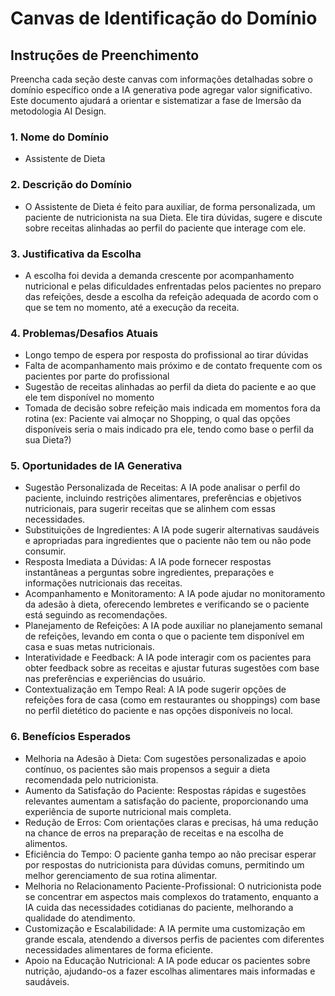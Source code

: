 # Canvas de Identificação do Domínio

## Instruções de Preenchimento

Preencha cada seção deste canvas com informações detalhadas sobre o domínio específico onde a IA generativa pode agregar valor significativo. Este documento ajudará a orientar e sistematizar a fase de Imersão da metodologia AI Design.

### 1. Nome do Domínio

- Assistente de Dieta

### 2. Descrição do Domínio

- O Assistente de Dieta é feito para auxiliar, de forma personalizada, um paciente de nutricionista na sua Dieta. Ele tira dúvidas, sugere e discute sobre receitas alinhadas ao perfil do paciente que interage com ele.

### 3. Justificativa da Escolha

- A escolha foi devida a demanda crescente por acompanhamento nutricional e pelas dificuldades enfrentadas pelos pacientes no preparo das refeições, desde a escolha da refeição adequada de acordo com o que se tem no momento, até a execução da receita. 

### 4. Problemas/Desafios Atuais

- Longo tempo de espera por resposta do profissional ao tirar dúvidas
- Falta de acompanhamento mais próximo e de contato frequente com os pacientes por parte do profissional
- Sugestão de receitas alinhadas ao perfil da dieta do paciente e ao que ele tem disponível no momento
- Tomada de decisão sobre refeição mais indicada em momentos fora da rotina (ex: Paciente vai almoçar no Shopping, o qual das opções disponíveis seria o mais indicado pra ele, tendo como base o perfil da sua Dieta?)

### 5. Oportunidades de IA Generativa

- Sugestão Personalizada de Receitas:
    A IA pode analisar o perfil do paciente, incluindo restrições alimentares, preferências e objetivos nutricionais, para sugerir receitas que se alinhem com essas necessidades.
- Substituições de Ingredientes:
    A IA pode sugerir alternativas saudáveis e apropriadas para ingredientes que o paciente não tem ou não pode consumir.
- Resposta Imediata a Dúvidas:
    A IA pode fornecer respostas instantâneas a perguntas sobre ingredientes, preparações e informações nutricionais das receitas.
- Acompanhamento e Monitoramento:
    A IA pode ajudar no monitoramento da adesão à dieta, oferecendo lembretes e verificando se o paciente está seguindo as recomendações.
- Planejamento de Refeições:
    A IA pode auxiliar no planejamento semanal de refeições, levando em conta o que o paciente tem disponível em casa e suas metas nutricionais.
- Interatividade e Feedback:
    A IA pode interagir com os pacientes para obter feedback sobre as receitas e ajustar futuras sugestões com base nas preferências e experiências do usuário.
- Contextualização em Tempo Real:
    A IA pode sugerir opções de refeições fora de casa (como em restaurantes ou shoppings) com base no perfil dietético do paciente e nas opções disponíveis no local.

### 6. Benefícios Esperados

- Melhoria na Adesão à Dieta:
    Com sugestões personalizadas e apoio contínuo, os pacientes são mais propensos a seguir a dieta recomendada pelo nutricionista.
- Aumento da Satisfação do Paciente:
    Respostas rápidas e sugestões relevantes aumentam a satisfação do paciente, proporcionando uma experiência de suporte nutricional mais completa.
- Redução de Erros:
    Com orientações claras e precisas, há uma redução na chance de erros na preparação de receitas e na escolha de alimentos.
- Eficiência do Tempo:
    O paciente ganha tempo ao não precisar esperar por respostas do nutricionista para dúvidas comuns, permitindo um melhor gerenciamento de sua rotina alimentar.
- Melhoria no Relacionamento Paciente-Profissional:
    O nutricionista pode se concentrar em aspectos mais complexos do tratamento, enquanto a IA cuida das necessidades cotidianas do paciente, melhorando a qualidade do atendimento.
- Customização e Escalabilidade:
    A IA permite uma customização em grande escala, atendendo a diversos perfis de pacientes com diferentes necessidades alimentares de forma eficiente.
- Apoio na Educação Nutricional:
    A IA pode educar os pacientes sobre nutrição, ajudando-os a fazer escolhas alimentares mais informadas e saudáveis.
